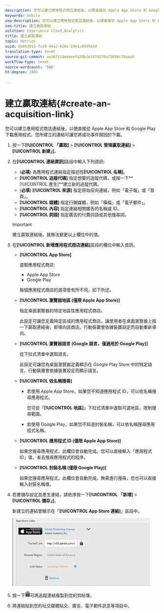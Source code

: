 ```yaml
---
description: 您可以建立應用程式商店連結後，以便直接從 Apple App Store 和 Google Play 下載應用程式。您所建立的連結可讓您將成功事件歸因於下載。
keywords: mobile
seo-description: 您可以建立應用程式商店連結後，以便直接從 Apple App Store 和 Google Play 下載應用程式。您所建立的連結可讓您將成功事件歸因於下載。
seo-title: 建立贏取連結
solution: Experience Cloud,Analytics
title: 建立贏取連結
topic: Metrics
uuid: bb603013-fca9-44a2-820a-59e1c85d9444
translation-type: tm+mt
source-git-commit: ae16f224eeaeefa29b2e1479270a72694c79aaa0
workflow-type: tm+mt
source-wordcount: '506'
ht-degree: 100%

---
```



# 建立贏取連結{#create-an-acquisition-link}

您可以建立應用程式商店連結後，以便直接從 Apple App Store 和 Google Play 下載應用程式。您所建立的連結可讓您將成功事件歸因於下載。

1. 按一下&#x200B;**[!UICONTROL 「贏取]** > **[!UICONTROL 管理贏取連結]** > **[!UICONTROL 新建」]**。
1. 在&#x200B;**[!UICONTROL 連結資訊]**&#x200B;區段中輸入下列資訊:

   * (**必填**) 為應用程式連結指定描述性&#x200B;**[!UICONTROL 名稱]**。
   * **[!UICONTROL 追蹤代碼]**
指定想要的追蹤代碼，或按一下**[!UICONTROL 產生]**&#x200B;建立新的追蹤代碼。
   * (**必填**) **[!UICONTROL 來源]**
指定原始反向連結，例如「電子報」或「首頁」。
   * **[!UICONTROL 媒體]**
指定行銷媒體，例如「橫幅」或「電子郵件」。
   * **[!UICONTROL 內容]**
指定連結相關廣告的名稱或 ID。
   * **[!UICONTROL 詞語]**
指定廣告的付費詞語或其他搜尋詞。
   >[!IMPORTANT]
   >
   >建立贏取連結後，就無法變更以上欄位中的值。

1. 在&#x200B;**[!UICONTROL 新增應用程式商店連結]**&#x200B;區段的欄位中輸入資訊。

   * **[!UICONTROL App Store]**

      選取應用程式商店:
      * Apple App Store
      * Google Play

      每個應用程式商店的選項會有所不同，如下所述。

   * **[!UICONTROL 瀏覽器地區 (僅限 Apple App Store)]**

      指定桌面瀏覽器的特定地區性應用程式商店。

      此設定可讓您定義特定區域的應用程式商店，讓使用者在桌面瀏覽器上按一下贏取連結後，即導向該商店。行動裝置會依據裝置設定而自動重新導向。

   * **[!UICONTROL 瀏覽器語言 (Google 語言，僅適用於 Google Play)]**

      從下拉式清單中選取語言。

      此設定可讓您為桌面瀏覽器定義顯示在 Google Play Store 中的特定語言。行動裝置會依據裝置設定而顯示語言。

   * **[!UICONTROL 依名稱搜尋]**

      * 若使用 Apple App Store，如果您不知道應用程式 ID，可以依名稱搜尋應用程式。

         您可從「**[!UICONTROL 地區]**」下拉式清單中選取可選地區，限制搜尋範圍。

      * 若使用 Google Play，如果您不知道封裝名稱，可以依名稱搜尋應用程式名稱。
   * **[!UICONTROL 應用程式 ID (僅限 Apple App Store)]**

      如果您搜尋應用程式，此欄位會自動完成。您可以直接輸入「應用程式 ID」值，省去搜尋應用程式的程序。

   * **[!UICONTROL 封裝名稱 (僅限 Google Play)]**

      如果您搜尋應用程式，此欄位會自動完成。無需進行搜尋，您也可以直接輸入封裝名稱值。



1. 若要儲存設定並產生連結，請依序按一下&#x200B;**[!UICONTROL 「新增]** > **[!UICONTROL 儲存」]**。

   新建立的連結會顯示在「**[!UICONTROL App Store 連結]**」區段中。

   ![商店連結](assets/apps_store_links.png)

1. 按一下![剪貼簿圖示](assets/icon_clipboard.png)可將追蹤連結複製到您的剪貼簿。

1. 將連結貼到您的社交媒體貼文、廣告、電子郵件訊息等項目中。